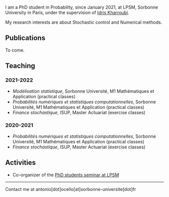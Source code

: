 I am a PhD student in Probability, since January 2021, at LPSM, Sorbonne University in Paris, under the supervision of [Idris Kharroubi](https://www.lpsm.paris/pageperso/kharroubii/). 

My research interests are about Stochastic control and Numerical methods. 

## Publications
To come.

## Teaching

### 2021-2022
- *Modélisation statistique*, Sorbonne Université, M1 Mathématiques et Application (practical classes)
- *Probabilités numériques et statistiques computationnelles*, Sorbonne Université, M1 Mathématiques et Application (practical classes)
- *Finance stochastique*, ISUP, Master Actuariat (exercise classes)

### 2020-2021
- *Probabilités numériques et statistiques computationnelles*, Sorbonne Université, M1 Mathématiques et Application (practical classes)
- *Finance stochastique*, ISUP, Master Actuariat (exercise classes)

## Activities
- Co-organizer of the [PhD students seminar at LPSM](https://www.lpsm.paris/agenda/seminaires-gdt/gtt/)


---
Contact me at antonio[dot]ocello[at]sorbonne-universite[dot]fr
